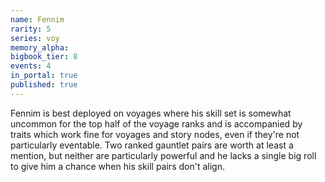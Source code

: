 ```yaml
---
name: Fennim
rarity: 5
series: voy
memory_alpha:
bigbook_tier: 8
events: 4
in_portal: true
published: true
---
```


Fennim is best deployed on voyages where his skill set is somewhat uncommon for the top half of the voyage ranks and is accompanied by traits which work fine for voyages and story nodes, even if they're not particularly eventable. Two ranked gauntlet pairs are worth at least a mention, but neither are particularly powerful and he lacks a single big roll to give him a chance when his skill pairs don't align.
